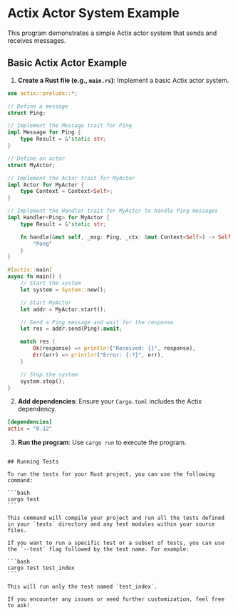 # Actix Actor System Example

This program demonstrates a simple Actix actor system that sends and receives messages.

## Basic Actix Actor Example

1. **Create a Rust file (e.g., `main.rs`)**: Implement a basic Actix actor system.

```rust
use actix::prelude::*;

// Define a message
struct Ping;

// Implement the Message trait for Ping
impl Message for Ping {
    type Result = &'static str;
}

// Define an actor
struct MyActor;

// Implement the Actor trait for MyActor
impl Actor for MyActor {
    type Context = Context<Self>;
}

// Implement the Handler trait for MyActor to handle Ping messages
impl Handler<Ping> for MyActor {
    type Result = &'static str;

    fn handle(&mut self, _msg: Ping, _ctx: &mut Context<Self>) -> Self::Result {
        "Pong"
    }
}

#[actix::main]
async fn main() {
    // Start the system
    let system = System::new();

    // Start MyActor
    let addr = MyActor.start();

    // Send a Ping message and wait for the response
    let res = addr.send(Ping).await;

    match res {
        Ok(response) => println!("Received: {}", response),
        Err(err) => println!("Error: {:?}", err),
    }

    // Stop the system
    system.stop();
}
```

2. **Add dependencies**: Ensure your `Cargo.toml` includes the Actix dependency.

```toml
[dependencies]
actix = "0.12"
```

3. **Run the program**: Use `cargo run` to execute the program.
````

## Running Tests

To run the tests for your Rust project, you can use the following command:

```bash
cargo test
```

This command will compile your project and run all the tests defined in your `tests` directory and any test modules within your source files.

If you want to run a specific test or a subset of tests, you can use the `--test` flag followed by the test name. For example:

```bash
cargo test test_index
```

This will run only the test named `test_index`.

If you encounter any issues or need further customization, feel free to ask!
